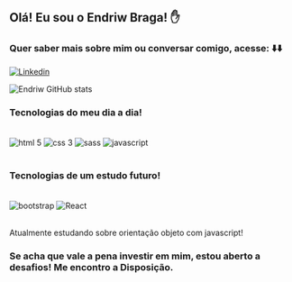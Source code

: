 
## Olá! Eu sou o Endriw Braga! ✋ 

### Quer saber mais sobre mim ou conversar comigo, acesse: ⬇️⬇️<br> 

[![Linkedin](https://img.shields.io/badge/LinkedIn-0077B5?style=for-the-badge&logo=linkedin&logoColor=white)](https://www.linkedin.com/in/endriw-braga/)<br>

![Endriw GitHub stats](https://github-readme-stats.vercel.app/api?username=EndriwBraga&show_icons=true&theme=radical)


### Tecnologias do meu dia a dia! 

<div style="display: inline_block"><br>
    <img align="center" alt="html 5" src="https://img.shields.io/badge/HTML5-E34F26?style=for-the-badge&logo=html5&logoColor=white">
    <img align="center" alt="css 3" src="https://img.shields.io/badge/CSS3-1572B6?style=for-the-badge&logo=css3&logoColor=white">
    <img align="center" alt="sass" src="https://img.shields.io/badge/Sass-CC6699?style=for-the-badge&logo=sass&logoColor=white">
    <img align="center" alt="javascript" src="https://img.shields.io/badge/JavaScript-323330?style=for-the-badge&logo=javascript&logoColor=F7DF1E">
</div><br>

### Tecnologias de um estudo futuro!

<div style="display: inline_block"><br>
     <img align="center" alt="bootstrap" src="https://img.shields.io/badge/Bootstrap-563D7C?style=for-the-badge&logo=bootstrap&logoColor=white">
     <img align="center" alt="React" src="https://img.shields.io/badge/React-20232A?style=for-the-badge&logo=react&logoColor=61DAFB">
</div><br>

Atualmente estudando sobre orientação objeto com javascript!

### Se acha que vale a pena investir em mim, estou aberto a desafios! Me encontro a Disposição.
